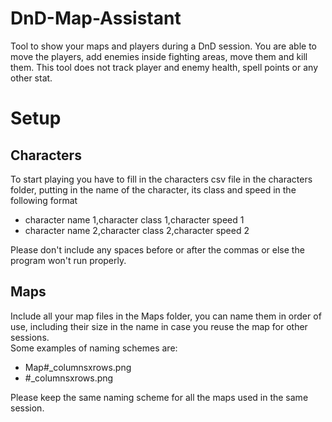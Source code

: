 # DnD-Map-Assistant
Tool to show your maps and players during a DnD session. You are able to move the players, add enemies inside fighting areas, move them and kill them. This tool does not track player and enemy health, spell points or any other stat.

# Setup

## Characters
To start playing you have to fill in the characters csv file in the characters folder, putting in the name of the character, its class and speed in the following format
- character name 1,character class 1,character speed 1
- character name 2,character class 2,character speed 2  

Please don't include any spaces before or after the commas or else the program won't run properly.

## Maps
Include all your map files in the Maps folder, you can name them in order of use, including their size in the name in case you reuse the map for other sessions.  
Some examples of naming schemes are:
- Map#_columnsxrows.png
- #_columnsxrows.png  

Please keep the same naming scheme for all the maps used in the same session.